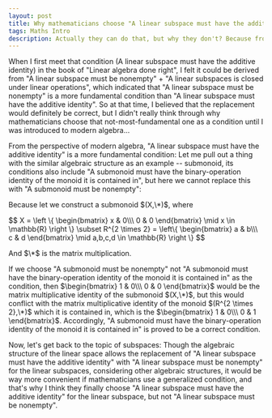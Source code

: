 ```yaml
---
layout: post
title: Why mathematicians choose "A linear subspace must have the additive identity" as one of the condition of the linear subspace but not "A linear subspace must be nonempty" ?
tags: Maths Intro
description: Actually they can do that, but why they don't? Because from the perspective of modern algebra...
---
```


When I first meet that condition (A linear subspace must have the additive identity) in the book of "Linear algebra done right", I felt it could be derived from "A linear subspace must be nonempty" + "A linear subspaces is closed under linear operations", which indicated that "A linear subspace must be nonempty" is a more fundamental condition than "A linear subspace must have the additive identity". So at that time, I believed that the replacement would definitely be correct, but I didn't really think through why mathematicians choose that not-most-fundamental one as a condition until I was introduced to modern algebra...

From the perspective of modern algebra, "A linear subspace must have the additive identity" is a more fundamental condition: Let me pull out a thing with the similar algebraic structure as an example -- submonoid, its conditions also include "A submonoid must have the binary-operation identity of the monoid it is contained in", but here we cannot replace this with "A submonoid must be nonempty":

Because let we construct a submonoid $(X,\*)$, where

<div style="overflow: auto;">
$$
X = \left \{  \begin{bmatrix} x  & 0\\\ 0 & 0 \end{bmatrix} \mid x \in \mathbb{R} \right \}  \subset  R^{2 \times 2} = \left\{  \begin{bmatrix} a  & b\\\ c & d \end{bmatrix} \mid a,b,c,d \in \mathbb{R}  \right \}
$$
</div>

And $\*$ is the matrix multiplication.

If we choose "A submonoid must be nonempty" not "A submonoid must have the binary-operation identity of the monoid it is contained in" as the condition, then $\begin{bmatrix} 1  & 0\\\ 0 & 0 \end{bmatrix}$ would be the matrix multiplicative identity of the submonoid $(X,\*)$, but this would conflict with the matrix multiplicative identity of the monoid $(R^{2 \times 2},\*)$ which it is contained in, which is the $\begin{bmatrix} 1  & 0\\\ 0 & 1 \end{bmatrix}$. Accordingly, "A submonoid must have the binary-operation identity of the monoid it is contained in" is proved to be a correct condition.

Now, let's get back to the topic of subspaces: Though the algebraic structure of the linear space allows the replacement of "A linear subspace must have the additive identity" with "A linear subspace must be nonempty" for the linear subspaces, considering other algebraic structures, it would be way more convenient if mathematicians use a generalized condition, and that's why I think they finally choose "A linear subspace must have the additive identity" for the linear subspace, but not "A linear subspace must be nonempty".
